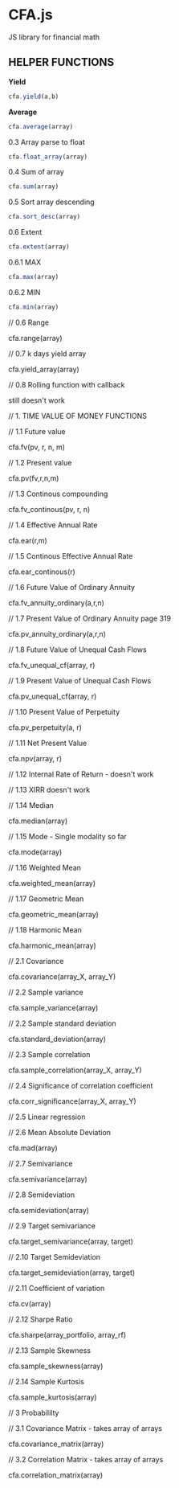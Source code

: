 # CFA.js
JS library for financial math





## HELPER FUNCTIONS

__Yield__

```javascript
cfa.yield(a,b)
```

__Average__

```javascript
cfa.average(array)
```

0.3 Array parse to float

```javascript
cfa.float_array(array)
```

0.4 Sum of array

```javascript
cfa.sum(array)
```


0.5 Sort array descending

```javascript
cfa.sort_desc(array)
```


0.6 Extent

```javascript
cfa.extent(array)
```

0.6.1 MAX

```javascript
cfa.max(array)
```


0.6.2 MIN

```javascript
cfa.min(array)
```


// 0.6 Range

cfa.range(array)

// 0.7 k days yield array

cfa.yield_array(array)

// 0.8 Rolling function with callback

still doesn't work


// 1. TIME VALUE OF MONEY FUNCTIONS

// 1.1 Future value

cfa.fv(pv, r, n, m) 

// 1.2 Present value

cfa.pv(fv,r,n,m) 

// 1.3 Continous compounding

cfa.fv_continous(pv, r, n) 

// 1.4 Effective Annual Rate

cfa.ear(r,m) 

// 1.5 Continous Effective Annual Rate

cfa.ear_continous(r) 

// 1.6 Future Value of Ordinary Annuity

cfa.fv_annuity_ordinary(a,r,n)

// 1.7 Present Value of Ordinary Annuity page 319

cfa.pv_annuity_ordinary(a,r,n)


// 1.8 Future Value of Unequal Cash Flows

cfa.fv_unequal_cf(array, r) 

// 1.9 Present Value of Unequal Cash Flows

cfa.pv_unequal_cf(array, r)

// 1.10 Present Value of Perpetuity

cfa.pv_perpetuity(a, r)


// 1.11 Net Present Value

cfa.npv(array, r)

// 1.12 Internal Rate of Return - doesn't work



// 1.13 XIRR doesn't work

// 1.14 Median

cfa.median(array)

// 1.15 Mode - Single modality so far

cfa.mode(array)

// 1.16 Weighted Mean

cfa.weighted_mean(array)

// 1.17 Geometric Mean

cfa.geometric_mean(array)
	

// 1.18 Harmonic Mean

cfa.harmonic_mean(array)




// 2.1 Covariance

cfa.covariance(array_X, array_Y)

// 2.2 Sample variance

cfa.sample_variance(array)

// 2.2 Sample standard deviation

cfa.standard_deviation(array)

// 2.3 Sample correlation

cfa.sample_correlation(array_X, array_Y)

// 2.4 Significance of correlation coefficient

cfa.corr_significance(array_X, array_Y)


// 2.5 Linear regression 



// 2.6 Mean Absolute Deviation

cfa.mad(array) 

// 2.7 Semivariance

cfa.semivariance(array) 

// 2.8 Semideviation

cfa.semideviation(array) 

// 2.9 Target semivariance

cfa.target_semivariance(array, target)


// 2.10 Target Semideviation

cfa.target_semideviation(array, target) 

// 2.11 Coefficient of variation

cfa.cv(array) 

// 2.12 Sharpe Ratio

cfa.sharpe(array_portfolio, array_rf)

// 2.13 Sample Skewness

cfa.sample_skewness(array)

// 2.14 Sample Kurtosis

cfa.sample_kurtosis(array)

// 3 Probabililty

// 3.1 Covariance Matrix - takes array of arrays

cfa.covariance_matrix(array)

// 3.2 Correlation Matrix - takes array of arrays

cfa.correlation_matrix(array)





